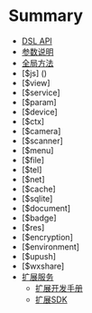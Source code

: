# Summary

* [DSL API](README.md)
* [参数说明](chapter1.md)
* [全局方法](global_methods.md)
* [$js] ()
* [$view]
* [$service]
* [$param]
* [$device]
* [$ctx]
* [$camera]
* [$scanner]
* [$menu]
* [$file]
* [$tel]
* [$net]
* [$cache]
* [$sqlite]
* [$document]
* [$badge]
* [$res]
* [$encryption]
* [$environment]
* [$upush]
* [$wxshare]
* [扩展服务](articles/doc/2c948d085861b41701588fc9f681001f.md)
    * [扩展开发手册](articles/doc/2c948d0858947d5c0158f22006860023.md)
    * [扩展SDK](articles/doc/2c948d0858947d5c0158f220688c0024.md)

